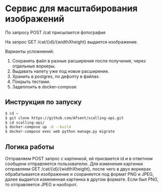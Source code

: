 # Cервис для масштабирования изображений

По запросу POST /cat присылается фотография

На запрос GET /cat/{id}/{widthXheight} выдается изображение.

Варианты усложнений:
1. Сохранять файл в разные расширения после получения, через
отдельные воркеры.
2. Выдавать налету уже под новое расширение.
3. Хранить в postgres, по дефолту в файлах.
4. Покрыть тестами.
5. Задеплоить в docker-compose


## Инструкция по запуску
```bash
$ cd ~
$ git clone https://github.com/Afsent/scalling-api.git
$ cd scalling-api/
$ docker-compose up -d --build
$ docker-compose exec web python manage.py migrate
```
    
## Логика работы
Отправляем POST запрос с картинкой, ей присвается id и в ответном сообщени отправляется пользователю. 
Для изменения картинки отправляем GET /cat/{id}/{widthXheight}, после чего в двух воркерах обрабатывается изображение и сохраняется под формат PNG и JPEG, далее выдается измененная картинка в другом формате. Если был PNG, то отправляется JPEG и наоборот.
